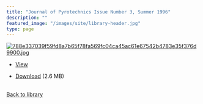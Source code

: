 ```yaml
---
title: "Journal of Pyrotechnics Issue Number 3, Summer 1996"
description: ""
featured_image: "/images/site/library-header.jpg"
type: page
---
```


<a href="https://drive.google.com/file/d/1hnW2CwFgseWhbjpeBoYt9v8K1rcjynZ3/view" target="_blank">![788e337039f59fd8a7b65f78fa569fc04ca45ac61e67542b4783e35f376d9900.jpg](/images/library/788e337039f59fd8a7b65f78fa569fc04ca45ac61e67542b4783e35f376d9900.jpg)</a>
* <a href="https://drive.google.com/file/d/1hnW2CwFgseWhbjpeBoYt9v8K1rcjynZ3/view" target="_blank">View</a>

* [Download](https://drive.google.com/uc?export=download&id=1hnW2CwFgseWhbjpeBoYt9v8K1rcjynZ3) (2.6 MB)

<br />[Back to library](/library/)
